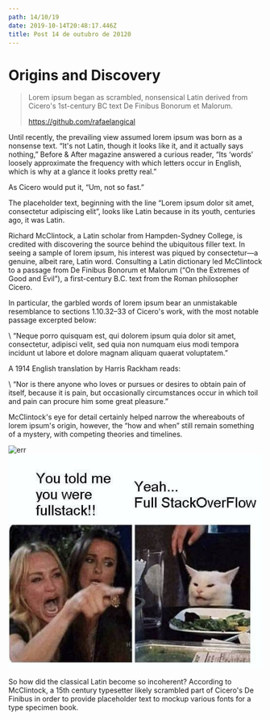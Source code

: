 ```yaml
---
path: 14/10/19
date: 2019-10-14T20:48:17.446Z
title: Post 14 de outubro de 20120
---
```



# Origins and Discovery



> Lorem ipsum began as scrambled, nonsensical Latin derived from Cicero's 1st-century BC text De Finibus Bonorum et Malorum.
>
>
>
> <https://github.com/rafaelangical>
>
>



Until recently, the prevailing view assumed lorem ipsum was born as a nonsense text. “It's not Latin, though it looks like it, and it actually says nothing,” Before & After magazine answered a curious reader, “Its ‘words’ loosely approximate the frequency with which letters occur in English, which is why at a glance it looks pretty real.”



As Cicero would put it, “Um, not so fast.”



The placeholder text, beginning with the line “Lorem ipsum dolor sit amet, consectetur adipiscing elit”, looks like Latin because in its youth, centuries ago, it was Latin.



Richard McClintock, a Latin scholar from Hampden-Sydney College, is credited with discovering the source behind the ubiquitous filler text. In seeing a sample of lorem ipsum, his interest was piqued by consectetur—a genuine, albeit rare, Latin word. Consulting a Latin dictionary led McClintock to a passage from De Finibus Bonorum et Malorum (“On the Extremes of Good and Evil”), a first-century B.C. text from the Roman philosopher Cicero.



In particular, the garbled words of lorem ipsum bear an unmistakable resemblance to sections 1.10.32–33 of Cicero's work, with the most notable passage excerpted below:



\    “Neque porro quisquam est, qui dolorem ipsum quia dolor sit amet, consectetur, adipisci velit, sed quia non numquam eius modi tempora incidunt ut labore et dolore magnam aliquam quaerat voluptatem.”



A 1914 English translation by Harris Rackham reads:



\    “Nor is there anyone who loves or pursues or desires to obtain pain of itself, because it is pain, but occasionally circumstances occur in which toil and pain can procure him some great pleasure.”



McClintock's eye for detail certainly helped narrow the whereabouts of lorem ipsum's origin, however, the “how and when” still remain something of a mystery, with competing theories and timelines.



![err](/assets/fullstack.jpeg "image")
![err](./../assets/fullstack.jpeg "image") 


So how did the classical Latin become so incoherent? According to McClintock, a 15th century typesetter likely scrambled part of Cicero's De Finibus in order to provide placeholder text to mockup various fonts for a type specimen book.
